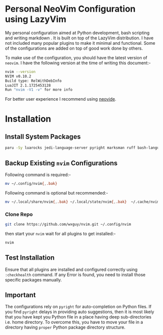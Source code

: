 # Personal NeoVim Configuration using LazyVim

My personal configuration aimed at Python development, bash scripting and writing markdown . It is built on top of the LazyVim distribution. I have not included many popular plugins to make it minimal and functional. Some of the configurations are added on top of good work done by others.

To make use of the configuration, you should have the latest version of `neovim`. I have the following version at the time of writing this document:-

```bash
nvim --version 
NVIM v0.10.2
Build type: RelWithDebInfo
LuaJIT 2.1.1725453128
Run "nvim -V1 -v" for more info
```

For better user experience I recommend using [neovide](https://github.com/neovide/neovide).

# Installation

## Install System Packages

```bash
paru -Sy luarocks jedi-language-server pyright marksman ruff bash-language-server tree-sitter nodejs git wl-clipboard python-pynvim npm fzf go wget lazygit bash-completion man-db shellcheck shfmt hunspell-en_gb
```

## Backup Existing `nvim` Configurations

Following command is required:-

```bash
mv ~/.config/nvim{,.bak}
```

Following command is optional but recommended:-

```bash
mv ~/.local/share/nvim{,.bak} ~/.local/state/nvim{,.bak}  ~/.cache/nvim{,.bak}
```

### Clone Repo

```bash
git clone https://github.com/wxguy/nvim.git ~/.config/nvim
```

then start your `nvim` wait for all plugins to get installed:-

```bash
nvim
```

## Test Installation

Ensure that all plugins are installed and configured correctly using `:checkhealth` command. If any Error is found, you need to install those specific packages manually.

## Important

The configurations rely on `pyright` for auto-completion on Python files. If you find `pyright` delays in providing auto suggestions, then it is most likely that you have kept you Python file in a place having deep sub-directories i.e. home directory. To overcome this, you have to move your file in a directory having `proper` Python package directory structure.
